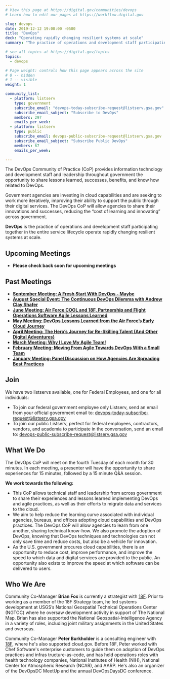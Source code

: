 ```yaml
---
# View this page at https://digital.gov/communities/devops
# Learn how to edit our pages at https://workflow.digital.gov

slug: devops
date: 2019-12-12 19:00:00 -0500
title: "DevOps"
deck: "Operating rapidly changing resilient systems at scale"
summary: "The practice of operations and development staff participating in the entire service lifecycle to operate rapidly changing resilient systems at scale."

# see all topics at https://digital.gov/topics
topics:
  - devops

# Page weight: controls how this page appears across the site
# 0 -- hidden
# 1 -- visible
weight: 1

community_list:
  - platform: listserv
    type: government
    subscribe_email: "devops-today-subscribe-request@listserv.gsa.gov"
    subscribe_email_subject: "Subscribe to DevOps"
    members: 297
    emails_per_week:
  - platform: listserv
    type: public
    subscribe_email: devops-public-subscribe-request@listserv.gsa.gov
    subscribe_email_subject: "Subscribe Public DevOps"
    members: 67
    emails_per_week:

---
```


The DevOps Community of Practice (CoP) provides information technology and development staff and leadership throughout government the opportunity to share lessons learned, successes, benefits, and know how related to DevOps.

Government agencies are investing in cloud capabilities and are seeking to work more iteratively, improving their ability to support the public through their digital services. The DevOps CoP will allow agencies to share their innovations and successes, reducing the “cost of learning and innovating” across government.

**DevOps** is the practice of operations and development staff participating together in the entire service lifecycle operate rapidly changing resilient systems at scale.

## Upcoming Meetings

- **Please check back soon for upcoming meetings**

## Past Meetings

- **[September Meeting: A Fresh Start With DevOps - Maybe](https://digital.gov/event/2020/09/22/a-fresh-start-with-devops-maybe/)**
- **[August Special Event: The Continuous DevOps Dilemma with Andrew Clay Shafer](https://digital.gov/event/2020/08/04/continuous-devops-dilemma-with-andrew-clay/)**
- **[June Meeting: Air Force COOL and 18F, Partnership and Flight Operations Software Agile Lessons Learned](https://digital.gov/event/2020/06/23/air-force-cool-18f-partnership-flight/)**
- **[May Meeting: DevOps Lessons Learned from the Air Force’s Early Cloud Journey](https://digital.gov/event/2020/05/19/devops-lessons-learned-from-air-forces/)**
- [**April Meeting: The Hero’s Journey for Re-Skilling Talent (And Other Digital Adventures)**](https://digital.gov/event/2020/04/28/heros-journey-for-reskilling-talent-other/)
- [**March Meeting: Why I Love My Agile Team!**](https://digital.gov/event/2020/03/24/why-i-love-my-agile-team/)
- [**February Meeting: Moving From Agile Towards DevOps With a Small Team**](https://digital.gov/event/2020/02/25/moving-from-agile-towards-devops-with/)
- [**January Meeting: Panel Discussion on How Agencies Are Spreading Best Practices**](https://digital.gov/event/2020/01/28/panel-discussion-how-agencies-spreading-best/)

## Join

We have two listservs available, one for Federal Employees, and one for all individuals:

- To join our federal government employee only Listserv, send an email from your official government email to: [devops-today-subscribe-request@listserv.gsa.gov](mailto:devops-today-subscribe-request@listserv.gsa.gov)
- To join our public Listserv, perfect for federal employees, contractors, vendors, and academia to participate in the conversation, send an email to: [devops-public-subscribe-request@listserv.gsa.gov](mailto:devops-public-subscribe-request@listserv.gsa.gov)

## What We Do

The DevOps CoP will meet on the fourth Tuesday of each month for 30 minutes. In each meeting, a presenter will have the opportunity to share experiences for 15 minutes, followed by a 15 minute Q&A session.

**We work towards the following:**

- This CoP allows technical staff and leadership from across government to share their experiences and lessons learned implementing DevOps and agile practices, as well as their efforts to migrate data and services to the cloud.
- We aim to help reduce the learning curve associated with individual agencies, bureaus, and offices adopting cloud capabilities and DevOps practices. The DevOps CoP will allow agencies to learn from one another, sharing technical know-how. We also promote the adoption of DevOps, knowing that DevOps techniques and technologies can not only save time and reduce costs, but also be a vehicle for innovation.
- As the U.S. government procures cloud capabilities, there is an opportunity to reduce cost, improve performance, and improve the speed to which data and digital services are provided to the public. An opportunity also exists to improve the speed at which software can be delivered to users.

## Who We Are

Community Co-Manager **Brian Fox** is currently a strategist with [18F](https://18f.gsa.gov/). Prior to working as a member of the 18F Strategy team, he led systems development at USGS’s National Geospatial Technical Operations Center (NGTOC) where he oversaw development activity in support of The National Map. Brian has also supported the National Geospatial-Intelligence Agency in a variety of roles, including joint military assignments in the United States and overseas.

Community Co-Manager **Peter Burkholder** is a consulting engineer with [18F](https://18f.gsa.gov/), where he's also supported cloud.gov. Before 18F, Peter worked with Chef Software's enterprise customers to guide them on adoption of DevOps practices and infras tructure-as-code, and has held operations roles with health technology companies, National Institutes of Health (NIH), National Center for Atmospheric Research (NCAR), and AARP.  He's also an organizer of the DevOpsDC MeetUp and the annual DevOpsDaysDC conference.
